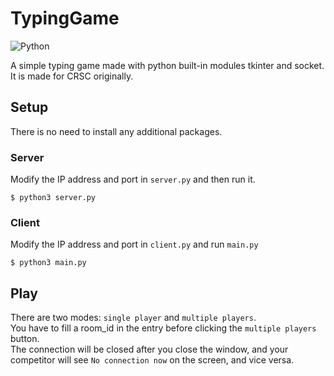 # TypingGame
<img alt="Python" src="https://img.shields.io/badge/python-%2314354C.svg?style=for-the-badge&logo=python&logoColor=white"/>

A simple typing game made with python built-in modules tkinter and socket.  
It is made for CRSC originally.

## Setup
There is no need to install any additional packages.
### Server
Modify the IP address and port in `server.py` and then run it.
```
$ python3 server.py
```
### Client
Modify the IP address and port in `client.py` and run `main.py`
```
$ python3 main.py
```

## Play
There are two modes: `single player` and `multiple players`.  
You have to fill a room_id in the entry before clicking the `multiple players` button.  
The connection will be closed after you close the window, and your competitor will see `No connection now` on the screen, and vice versa.